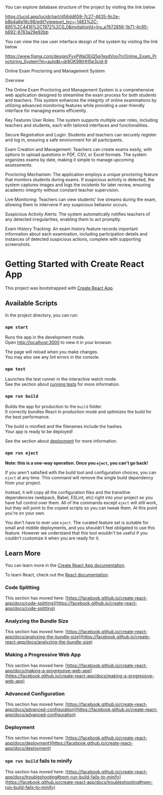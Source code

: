 You can explore database structure of the project by visiting the link below

https://lucid.app/lucidchart/d56dd659-7c27-4635-9c2e-b8b4a6e16c98/edit?viewport_loc=-1483%2C-895%2C4416%2C1972%2C0_0&invitationId=inv_a7672856-1b71-4c95-b692-8783a29e92bb


You can view the raw user interface design of the system by visiting the link below

https://www.figma.com/design/FvvPWaOEiQ5pi1esdVoo7n/Online_Exam_Proctoring_System?m=auto&t=dr8OK98tHH5e3cid-6

Online Exam Proctoring and Management System

Overview

The Online Exam Proctoring and Management System is a comprehensive web application designed to streamline the exam process for both students and teachers. This system enhances the integrity of online examinations by utilizing advanced monitoring features while providing a user-friendly interface for managing exams efficiently.

Key Features
User Roles: The system supports multiple user roles, including teachers and students, each with tailored interfaces and functionalities.

Secure Registration and Login: Students and teachers can securely register and log in, ensuring a safe environment for all participants.

Exam Creation and Management: Teachers can create exams easily, with options to upload questions in PDF, CSV, or Excel formats. The system organizes exams by date, making it simple to manage upcoming assessments.

Proctoring Mechanism: The application employs a unique proctoring feature that monitors students during exams. If suspicious activity is detected, the system captures images and logs the incidents for later review, ensuring academic integrity without constant teacher supervision.

Live Monitoring: Teachers can view students' live streams during the exam, allowing them to intervene if any suspicious behavior occurs.

Suspicious Activity Alerts: The system automatically notifies teachers of any detected irregularities, enabling them to act promptly.

Exam History Tracking: An exam history feature records important information about each examination, including participation details and instances of detected suspicious actions, complete with supporting screenshots.















# Getting Started with Create React App

This project was bootstrapped with [Create React App](https://github.com/facebook/create-react-app).

## Available Scripts

In the project directory, you can run:

### `npm start`

Runs the app in the development mode.\
Open [http://localhost:3000](http://localhost:3000) to view it in your browser.

The page will reload when you make changes.\
You may also see any lint errors in the console.

### `npm test`

Launches the test runner in the interactive watch mode.\
See the section about [running tests](https://facebook.github.io/create-react-app/docs/running-tests) for more information.

### `npm run build`

Builds the app for production to the `build` folder.\
It correctly bundles React in production mode and optimizes the build for the best performance.

The build is minified and the filenames include the hashes.\
Your app is ready to be deployed!

See the section about [deployment](https://facebook.github.io/create-react-app/docs/deployment) for more information.

### `npm run eject`

**Note: this is a one-way operation. Once you `eject`, you can't go back!**

If you aren't satisfied with the build tool and configuration choices, you can `eject` at any time. This command will remove the single build dependency from your project.

Instead, it will copy all the configuration files and the transitive dependencies (webpack, Babel, ESLint, etc) right into your project so you have full control over them. All of the commands except `eject` will still work, but they will point to the copied scripts so you can tweak them. At this point you're on your own.

You don't have to ever use `eject`. The curated feature set is suitable for small and middle deployments, and you shouldn't feel obligated to use this feature. However we understand that this tool wouldn't be useful if you couldn't customize it when you are ready for it.

## Learn More

You can learn more in the [Create React App documentation](https://facebook.github.io/create-react-app/docs/getting-started).

To learn React, check out the [React documentation](https://reactjs.org/).

### Code Splitting

This section has moved here: [https://facebook.github.io/create-react-app/docs/code-splitting](https://facebook.github.io/create-react-app/docs/code-splitting)

### Analyzing the Bundle Size

This section has moved here: [https://facebook.github.io/create-react-app/docs/analyzing-the-bundle-size](https://facebook.github.io/create-react-app/docs/analyzing-the-bundle-size)

### Making a Progressive Web App

This section has moved here: [https://facebook.github.io/create-react-app/docs/making-a-progressive-web-app](https://facebook.github.io/create-react-app/docs/making-a-progressive-web-app)

### Advanced Configuration

This section has moved here: [https://facebook.github.io/create-react-app/docs/advanced-configuration](https://facebook.github.io/create-react-app/docs/advanced-configuration)

### Deployment

This section has moved here: [https://facebook.github.io/create-react-app/docs/deployment](https://facebook.github.io/create-react-app/docs/deployment)

### `npm run build` fails to minify

This section has moved here: [https://facebook.github.io/create-react-app/docs/troubleshooting#npm-run-build-fails-to-minify](https://facebook.github.io/create-react-app/docs/troubleshooting#npm-run-build-fails-to-minify)
